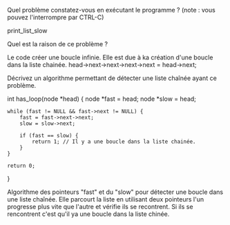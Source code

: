 Quel problème constatez-vous en exécutant le programme ? (note : vous pouvez l'interrompre par CTRL-C)

print_list_slow

Quel est la raison de ce problème ?

Le code créer une boucle infinie. Elle est due à ka création d'une boucle dans la liste chainée.
head->next->next->next->next = head->next;

Décrivez un algorithme permettant de détecter une liste chaînée ayant ce problème.

int has_loop(node *head) {
    node *fast = head;
    node *slow = head;

    while (fast != NULL && fast->next != NULL) {
        fast = fast->next->next;
        slow = slow->next;

        if (fast == slow) {
            return 1; // Il y a une boucle dans la liste chainée.
        }
    }

    return 0;
}

Algorithme des pointeurs "fast" et du "slow" pour détecter une boucle dans une liste chaînée. 
Elle parcourt la liste en utilisant deux pointeurs l'un progresse plus vite que l'autre et vérifie ils se recontrent. 
Si ils se rencontrent c'est qu'il ya une boucle dans la liste chinée.